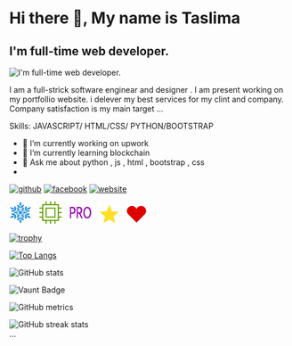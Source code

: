 # Hi there 👋, My name is Taslima
## I'm full-time web developer.
![I'm full-time web developer.](C:\Users\WALTON\Pictures\web-design-development-blog-2.jpg)

I am a full-strick software enginear and designer . I am present working on my portfollio website. i delever  my best services for my clint and company. Company satisfaction is my main target ...

Skills: JAVASCRIPT/ HTML/CSS/ PYTHON/BOOTSTRAP

- 🔭 I’m currently working on upwork 
- 🌱 I’m currently learning blockchain 
- 💬 Ask me about python , js , html , bootstrap , css
- 

[<img src='https://cdn.jsdelivr.net/npm/simple-icons@3.0.1/icons/github.svg' alt='github' height='40'>](https://github.com/taslima9211)  [<img src='https://cdn.jsdelivr.net/npm/simple-icons@3.0.1/icons/facebook.svg' alt='facebook' height='40'>](https://www.facebook.com/https://www.facebook.com/Nj.Tonny.7)  [<img src='https://cdn.jsdelivr.net/npm/simple-icons@3.0.1/icons/icloud.svg' alt='website' height='40'>](https://github.com/taslima9211/tutorial-1)  

<a href='https://archiveprogram.github.com/'><img src='https://raw.githubusercontent.com/acervenky/animated-github-badges/master/assets/acbadge.gif' width='40' height='40'></a> <a href='https://docs.github.com/en/developers'><img src='https://raw.githubusercontent.com/acervenky/animated-github-badges/master/assets/devbadge.gif' width='40' height='40'></a> <a href='https://github.com/pricing'><img src='https://raw.githubusercontent.com/acervenky/animated-github-badges/master/assets/pro.gif' width='40' height='40'></a> <a href='https://stars.github.com/'><img src='https://raw.githubusercontent.com/acervenky/animated-github-badges/master/assets/starbadge.gif' width='35' height='35'></a> <a href='https://docs.github.com/en/github/supporting-the-open-source-community-with-github-sponsors'><img src='https://raw.githubusercontent.com/acervenky/animated-github-badges/master/assets/sponsorbadge.gif' width='35' height='35'></a> 

[![trophy](https://github-profile-trophy.vercel.app/?username=taslima9211)](https://github.com/ryo-ma/github-profile-trophy)

[![Top Langs](https://github-readme-stats.vercel.app/api/top-langs/?username=taslima9211)](https://github.com/anuraghazra/github-readme-stats)

![GitHub stats](https://github-readme-stats.vercel.app/api?username=taslima9211&show_icons=true)  

![Vaunt Badge](https://api.vaunt.dev/v1/github/entities/taslima9211/contributions?format=svg&private=false)  

![GitHub metrics](https://metrics.lecoq.io/taslima9211)  

![GitHub streak stats](https://streak-stats.demolab.com/?user=taslima9211)  
 ...

